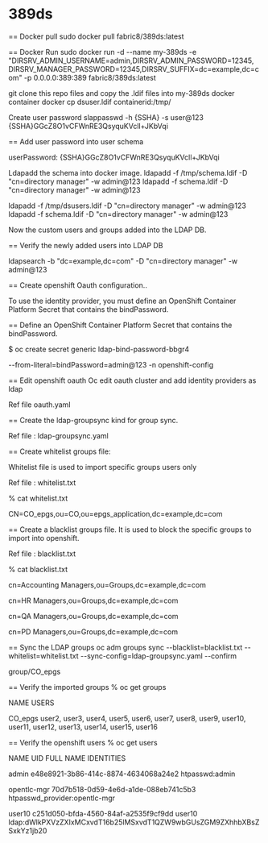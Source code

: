 # 389ds

== Docker pull
sudo docker pull fabric8/389ds:latest

== Docker Run 
sudo docker run -d --name my-389ds -e "DIRSRV_ADMIN_USERNAME=admin,DIRSRV_ADMIN_PASSWORD=12345, DIRSRV_MANAGER_PASSWORD=12345,DIRSRV_SUFFIX=dc=example,dc=com" -p 0.0.0.0:389:389 fabric8/389ds:latest

 

git clone this repo files and copy the .ldif files into my-389ds docker container 
docker cp dsuser.ldif containerid:/tmp/

Create user password
slappasswd -h {SSHA} -s user@123 {SSHA}GGcZ8O1vCFWnRE3QsyquKVcll+JKbVqi

== Add user password into user schema

userPassword: {SSHA}GGcZ8O1vCFWnRE3QsyquKVcll+JKbVqi

Ldapadd the schema into docker image.
ldapadd -f /tmp/schema.ldif -D "cn=directory manager" -w admin@123 ldapadd -f schema.ldif -D "cn=directory manager" -w admin@123

 ldapadd -f /tmp/dsusers.ldif -D "cn=directory manager" -w admin@123 ldapadd -f schema.ldif -D "cn=directory manager" -w admin@123

 

Now the custom users and groups added into the LDAP DB.

== Verify the newly added users into LDAP DB
 

ldapsearch -b "dc=example,dc=com" -D "cn=directory manager" -w admin@123     

== Create openshift Oauth configuration..
  

To use the identity provider, you must define an OpenShift Container Platform Secret that contains the bindPassword.

== Define an OpenShift Container Platform Secret that contains the bindPassword.

$ oc create secret generic ldap-bind-password-bbgr4

 --from-literal=bindPassword=admin@123 -n openshift-config

 

== Edit openshift oauth 
Oc edit oauth cluster and add identity providers as ldap

Ref file oauth.yaml 

== Create the ldap-groupsync kind for group sync.

Ref file : ldap-groupsync.yaml

 

== Create whitelist groups file:

Whitelist file is used to import specific groups users only 

Ref file : whitelist.txt


% cat whitelist.txt 

CN=CO_epgs,ou=CO,ou=epgs_application,dc=example,dc=com

 

== Create a blacklist groups file.
It is used to block the specific groups to import into openshift.

Ref file : blacklist.txt

% cat blacklist.txt 

cn=Accounting Managers,ou=Groups,dc=example,dc=com

cn=HR Managers,ou=Groups,dc=example,dc=com

cn=QA Managers,ou=Groups,dc=example,dc=com

cn=PD Managers,ou=Groups,dc=example,dc=com

== Sync the LDAP groups 
oc adm groups sync --blacklist=blacklist.txt --whitelist=whitelist.txt --sync-config=ldap-groupsync.yaml --confirm 

group/CO_epgs

== Verify the imported groups
% oc get groups

NAME      USERS

CO_epgs   user2, user3, user4, user5, user6, user7, user8, user9, user10, user11, user12, user13, user14, user15, user16

== Verify the openshift users
% oc get users

NAME          UID                                    FULL NAME   IDENTITIES

admin         e48e8921-3b86-414c-8874-4634068a24e2               htpasswd:admin

opentlc-mgr   70d7b518-0d59-4e6d-a1de-088eb741c5b3               htpasswd_provider:opentlc-mgr

user10        c251d050-bfda-4560-84af-a2535f9cf9dd   user10      ldap:dWlkPXVzZXIxMCxvdT16b25lMSxvdT1QZW9wbGUsZGM9ZXhhbXBsZSxkYz1jb20


